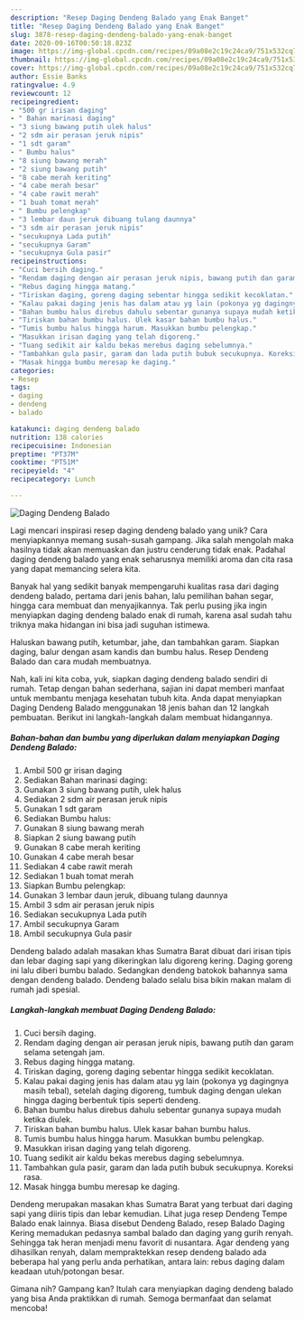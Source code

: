 ```yaml
---
description: "Resep Daging Dendeng Balado yang Enak Banget"
title: "Resep Daging Dendeng Balado yang Enak Banget"
slug: 3878-resep-daging-dendeng-balado-yang-enak-banget
date: 2020-09-16T00:50:18.823Z
image: https://img-global.cpcdn.com/recipes/09a08e2c19c24ca9/751x532cq70/daging-dendeng-balado-foto-resep-utama.jpg
thumbnail: https://img-global.cpcdn.com/recipes/09a08e2c19c24ca9/751x532cq70/daging-dendeng-balado-foto-resep-utama.jpg
cover: https://img-global.cpcdn.com/recipes/09a08e2c19c24ca9/751x532cq70/daging-dendeng-balado-foto-resep-utama.jpg
author: Essie Banks
ratingvalue: 4.9
reviewcount: 12
recipeingredient:
- "500 gr irisan daging"
- " Bahan marinasi daging"
- "3 siung bawang putih ulek halus"
- "2 sdm air perasan jeruk nipis"
- "1 sdt garam"
- " Bumbu halus"
- "8 siung bawang merah"
- "2 siung bawang putih"
- "8 cabe merah keriting"
- "4 cabe merah besar"
- "4 cabe rawit merah"
- "1 buah tomat merah"
- " Bumbu pelengkap"
- "3 lembar daun jeruk dibuang tulang daunnya"
- "3 sdm air perasan jeruk nipis"
- "secukupnya Lada putih"
- "secukupnya Garam"
- "secukupnya Gula pasir"
recipeinstructions:
- "Cuci bersih daging."
- "Rendam daging dengan air perasan jeruk nipis, bawang putih dan garam selama setengah jam."
- "Rebus daging hingga matang."
- "Tiriskan daging, goreng daging sebentar hingga sedikit kecoklatan."
- "Kalau pakai daging jenis has dalam atau yg lain (pokonya yg dagingnya masih tebal), setelah daging digoreng, tumbuk daging dengan ulekan hingga daging berbentuk tipis seperti dendeng."
- "Bahan bumbu halus direbus dahulu sebentar gunanya supaya mudah ketika diulek."
- "Tiriskan bahan bumbu halus. Ulek kasar bahan bumbu halus."
- "Tumis bumbu halus hingga harum. Masukkan bumbu pelengkap."
- "Masukkan irisan daging yang telah digoreng."
- "Tuang sedikit air kaldu bekas merebus daging sebelumnya."
- "Tambahkan gula pasir, garam dan lada putih bubuk secukupnya. Koreksi rasa."
- "Masak hingga bumbu meresap ke daging."
categories:
- Resep
tags:
- daging
- dendeng
- balado

katakunci: daging dendeng balado 
nutrition: 138 calories
recipecuisine: Indonesian
preptime: "PT37M"
cooktime: "PT51M"
recipeyield: "4"
recipecategory: Lunch

---
```



![Daging Dendeng Balado](https://img-global.cpcdn.com/recipes/09a08e2c19c24ca9/751x532cq70/daging-dendeng-balado-foto-resep-utama.jpg)

Lagi mencari inspirasi resep daging dendeng balado yang unik? Cara menyiapkannya memang susah-susah gampang. Jika salah mengolah maka hasilnya tidak akan memuaskan dan justru cenderung tidak enak. Padahal daging dendeng balado yang enak seharusnya memiliki aroma dan cita rasa yang dapat memancing selera kita.

Banyak hal yang sedikit banyak mempengaruhi kualitas rasa dari daging dendeng balado, pertama dari jenis bahan, lalu pemilihan bahan segar, hingga cara membuat dan menyajikannya. Tak perlu pusing jika ingin menyiapkan daging dendeng balado enak di rumah, karena asal sudah tahu triknya maka hidangan ini bisa jadi suguhan istimewa.

Haluskan bawang putih, ketumbar, jahe, dan tambahkan garam. Siapkan daging, balur dengan asam kandis dan bumbu halus. Resep Dendeng Balado dan cara mudah membuatnya.


Nah, kali ini kita coba, yuk, siapkan daging dendeng balado sendiri di rumah. Tetap dengan bahan sederhana, sajian ini dapat memberi manfaat untuk membantu menjaga kesehatan tubuh kita. Anda dapat menyiapkan Daging Dendeng Balado menggunakan 18 jenis bahan dan 12 langkah pembuatan. Berikut ini langkah-langkah dalam membuat hidangannya.

<!--inarticleads1-->

##### Bahan-bahan dan bumbu yang diperlukan dalam menyiapkan Daging Dendeng Balado:

1. Ambil 500 gr irisan daging
1. Sediakan  Bahan marinasi daging:
1. Gunakan 3 siung bawang putih, ulek halus
1. Sediakan 2 sdm air perasan jeruk nipis
1. Gunakan 1 sdt garam
1. Sediakan  Bumbu halus:
1. Gunakan 8 siung bawang merah
1. Siapkan 2 siung bawang putih
1. Gunakan 8 cabe merah keriting
1. Gunakan 4 cabe merah besar
1. Sediakan 4 cabe rawit merah
1. Sediakan 1 buah tomat merah
1. Siapkan  Bumbu pelengkap:
1. Gunakan 3 lembar daun jeruk, dibuang tulang daunnya
1. Ambil 3 sdm air perasan jeruk nipis
1. Sediakan secukupnya Lada putih
1. Ambil secukupnya Garam
1. Ambil secukupnya Gula pasir


Dendeng balado adalah masakan khas Sumatra Barat dibuat dari irisan tipis dan lebar daging sapi yang dikeringkan lalu digoreng kering. Daging goreng ini lalu diberi bumbu balado. Sedangkan dendeng batokok bahannya sama dengan dendeng balado. Dendeng balado selalu bisa bikin makan malam di rumah jadi spesial. 

<!--inarticleads2-->

##### Langkah-langkah membuat Daging Dendeng Balado:

1. Cuci bersih daging.
1. Rendam daging dengan air perasan jeruk nipis, bawang putih dan garam selama setengah jam.
1. Rebus daging hingga matang.
1. Tiriskan daging, goreng daging sebentar hingga sedikit kecoklatan.
1. Kalau pakai daging jenis has dalam atau yg lain (pokonya yg dagingnya masih tebal), setelah daging digoreng, tumbuk daging dengan ulekan hingga daging berbentuk tipis seperti dendeng.
1. Bahan bumbu halus direbus dahulu sebentar gunanya supaya mudah ketika diulek.
1. Tiriskan bahan bumbu halus. Ulek kasar bahan bumbu halus.
1. Tumis bumbu halus hingga harum. Masukkan bumbu pelengkap.
1. Masukkan irisan daging yang telah digoreng.
1. Tuang sedikit air kaldu bekas merebus daging sebelumnya.
1. Tambahkan gula pasir, garam dan lada putih bubuk secukupnya. Koreksi rasa.
1. Masak hingga bumbu meresap ke daging.


Dendeng merupakan masakan khas Sumatra Barat yang terbuat dari daging sapi yang diiris tipis dan lebar kemudian. Lihat juga resep Dendeng Tempe Balado enak lainnya. Biasa disebut Dendeng Balado, resep Balado Daging Kering memadukan pedasnya sambal balado dan daging yang gurih renyah. Sehingga tak heran menjadi menu favorit di nusantara. Agar dendeng yang dihasilkan renyah, dalam mempraktekkan resep dendeng balado ada beberapa hal yang perlu anda perhatikan, antara lain: rebus daging dalam keadaan utuh/potongan besar. 

Gimana nih? Gampang kan? Itulah cara menyiapkan daging dendeng balado yang bisa Anda praktikkan di rumah. Semoga bermanfaat dan selamat mencoba!

